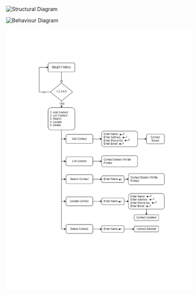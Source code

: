 ![Structural Diagram](https://github.com/Sumit21adm/M1_ProjectGoal_Phone_Book_Application_Using_C_Programming/blob/3241ff2b0b5279f544d077d251e9c52e8792c31a/2_Architecture/Structural.jpg?raw=true "Structural Diagram")

![Behaviour Diagram](https://github.com/Sumit21adm/M1_ProjectGoal_Phone_Book_Application_Using_C_Programming/blob/3241ff2b0b5279f544d077d251e9c52e8792c31a/2_Architecture/Behaviour.jpg?raw=true "Behaviour Diagram")

![Workflow Diagram](https://github.com/Sumit21adm/M1_ProjectGoal_Phone_Book_Application_Using_C_Programming/blob/3241ff2b0b5279f544d077d251e9c52e8792c31a/2_Architecture/Workflow.jpg?raw=true "Workflow Diagram")
